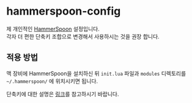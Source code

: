 # hammerspoon-config

제 개인적인 [HammerSpoon](https://www.hammerspoon.org/) 설정입니다.  
각자 더 편한 단축키 조합으로 변경해서 사용하시는 것을 권장 합니다.  


## 적용 방법 

맥 장비에 HammerSpoon을 설치하신 뒤 ```init.lua``` 파일과 ```modules``` 디렉토리를 ```~/.hammerspoon/``` 에 위치시키면 됩니다.  

단축키에 대한 설명은 [링크](http://dveamer.github.io/preferences/hammerspoon.html#%EB%8B%A8%EC%B6%95%ED%82%A4%20%EC%84%A4%EB%AA%85)를 참고하시기 바랍니다.  
